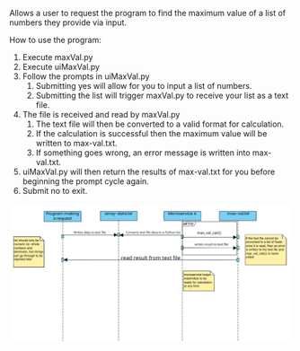 Allows a user to request the program to find the maximum value of a list of numbers they provide via input.

How to use the program:
1. Execute maxVal.py
2. Execute uiMaxVal.py
3. Follow the prompts in uiMaxVal.py
    1. Submitting yes will allow for you to input a list of numbers.
    2. Submitting the list will trigger maxVal.py to receive your list as a text file.
4. The file is received and read by maxVal.py
    1. The text file will then be converted to a valid format for calculation.
    2. If the calculation is successful then the maximum value will be written to max-val.txt.
    3. If something goes wrong, an error message is written into max-val.txt.
5. uiMaxVal.py will then return the results of max-val.txt for you before beginning the prompt cycle again.
6. Submit no to exit.

![img.png](img.png)